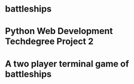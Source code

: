 # battleships
# Python Web Development Techdegree Project 2

# A two player terminal game of battleships
